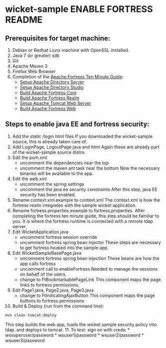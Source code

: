 # wicket-sample ENABLE FORTRESS README
## Prerequisites for target machine:
1. Debian or Redhat Liunx machine with OpenSSL installed.
2. Java 7 (or greater) sdk
3. Git
4. Apache Maven 3
5. Firefox Web Browser
6. Completion of the [Apache Fortress Ten Minute Guide](http://symas.com/javadocs/apache-fortress-core/org/apache/directory/fortress/core/doc-files/ten-minute-guide.html):
    * [Setup Apache Directory Server](http://symas.com/javadocs/apache-fortress-core/org/apache/directory/fortress/core/doc-files/apache-directory-server.html)
    * [Setup Apache Directory Studio](http://symas.com/javadocs/apache-fortress-core/org/apache/directory/fortress/core/doc-files/apache-directory-studio.html)
    * [Build Apache Fortress Core](http://symas.com/javadocs/apac1he-fortress-core/org/apache/directory/fortress/core/doc-files/apache-fortress-core.html)
    * [Build Apache Fortress Realm](http://symas.com/javadocs/apache-fortress-core/org/apache/directory/fortress/core/doc-files/apache-fortress-realm.html)
    * [Setup Apache Tomcat Web Server](http://symas.com/javadocs/apache-fortress-core/org/apache/directory/fortress/core/doc-files/apache-tomcat.html)
    * [Build Apache Fortress Web](http://symas.com/javadocs/apache-fortress-core/org/apache/directory/fortress/core/doc-files/apache-fortress-web.html)

## Steps to enable java EE and fortress security:

1. Add the static /login html files
If you downloaded the wicket-sample source, this is already taken care of.
2. Add LoginPage, LogoutPage java and html
Again these are already part of the wicket-sample source distro.
3. Edit the pom.xml
    * uncomment the dependencies near the top
    * uncomment the maven ant task near the bottom
Now the necessary binaries will be available to the app.
4. Edit the web.xml
    * uncomment the spring settings
    * uncomment the java ee security constraints
After this step, java EE security has been enabled.
5. Rename context.xml.example to context.xml
The context.xml is how the fortress realm integrates with the sample wicket application.
6. Rename fortress.properties.example to fortress.properties.
After completing the fortress ten minute guide, this step should be familiar to you.  It is where the fortress runtime is connected with a remote ldap server.
7. Edit WicketApplication.java
    * uncomment fortress session override
    * uncomment fortress spring bean injector
These steps are necessary to get fortress hooked into the sample app.
8. Edit WicketSampleBasePage.java
    * uncomment fortress spring bean injection
        These beans are how the app calls fortress
    * uncomment call to enableFortress
        Needed to manage the sessions on behalf of the users.
    * change to FtBookmarkablePageLink
This component maps the page links to fortress permissions.
9. Edit Page1.java, Page2.java, Page3.java
    * change to FtIndicatingAjaxButton
This component maps the page buttons to fortress permissions
10. Build & Deploy (run from the command line):
```
mvn clean tomcat:deploy
```
This step builds the web app, loads the wicket sample security policy into ldap, and deploys to tomcat.
11. To test: sign on with creds:
    * wssuperuser/password
    * wsuser1/password
    * wsuser2/password
    * wsuser3/password